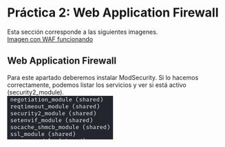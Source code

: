 # Práctica 2: Web Application Firewall 
Esta sección corresponde a las siguientes imagenes.  
[Imagen con WAF funcionando](https://hub.docker.com/repository/docker/marnajcoz/practicas/tags/WAF/sha256-5eb5541af89a79a5ecdafc6209436db1f85b0b4f0ef1226120fd2c1e8b0ec681)  

## Web Application Firewall 
Para este apartado deberemos instalar ModSecurity. Si lo hacemos correctamente, podemos listar los servicios y ver si está activo (security2_module).  
![IMG](https://github.com/marconajcoz/pps-1033563/blob/main/RA3/RA3_1/RA3_1_2/assets/8-WAFFunciona.PNG)  
